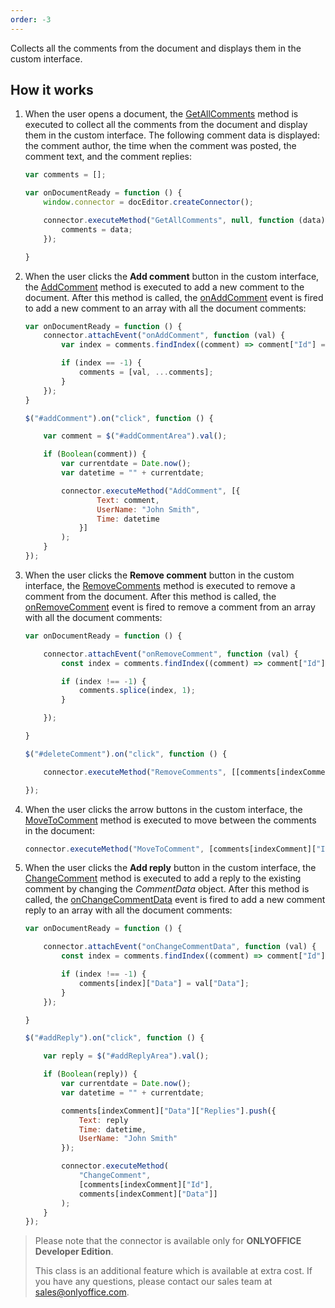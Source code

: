 ```yaml
---
order: -3
---
```


Collects all the comments from the document and displays them in the custom interface.

## How it works

1. When the user opens a document, the [GetAllComments](/plugin/executemethod/text/getallcomments) method is executed to collect all the comments from the document and display them in the custom interface. The following comment data is displayed: the comment author, the time when the comment was posted, the comment text, and the comment replies:

   ``` javascript
   var comments = [];

   var onDocumentReady = function () {
       window.connector = docEditor.createConnector();

       connector.executeMethod("GetAllComments", null, function (data) {
           comments = data;
       });

   }
   ```

2. When the user clicks the **Add comment** button in the custom interface, the [AddComment](/plugin/executemethod/text/addcomment) method is executed to add a new comment to the document. After this method is called, the [onAddComment](/plugin/events/onaddcomment) event is fired to add a new comment to an array with all the document comments:

   ``` javascript
   var onDocumentReady = function () {
       connector.attachEvent("onAddComment", function (val) {
           var index = comments.findIndex((comment) => comment["Id"] === val["Id"]);

           if (index == -1) {
               comments = [val, ...comments];
           }
       });
   }

   $("#addComment").on("click", function () {

       var comment = $("#addCommentArea").val();

       if (Boolean(comment)) {
           var currentdate = Date.now();
           var datetime = "" + currentdate;

           connector.executeMethod("AddComment", [{ 
                   Text: comment, 
                   UserName: "John Smith", 
                   Time: datetime 
               }]
           );
       }
   });
   ```

3. When the user clicks the **Remove comment** button in the custom interface, the [RemoveComments](/plugin/executemethod/text/removecomments) method is executed to remove a comment from the document. After this method is called, the [onRemoveComment](/plugin/events/onremovecomment) event is fired to remove a comment from an array with all the document comments:

   ``` javascript
   var onDocumentReady = function () {

       connector.attachEvent("onRemoveComment", function (val) {
           const index = comments.findIndex((comment) => comment["Id"] === val["Id"]);

           if (index !== -1) {
               comments.splice(index, 1);
           }

       });

   }

   $("#deleteComment").on("click", function () {

       connector.executeMethod("RemoveComments", [[comments[indexComment]["Id"]]]);

   });
   ```

4. When the user clicks the arrow buttons in the custom interface, the [MoveToComment](/plugin/executemethod/text/movetocomment) method is executed to move between the comments in the document:

   ``` javascript
   connector.executeMethod("MoveToComment", [comments[indexComment]["Id"]]);
   ```

5. When the user clicks the **Add reply** button in the custom interface, the [ChangeComment](/plugin/executemethod/text/changecomment) method is executed to add a reply to the existing comment by changing the *CommentData* object. After this method is called, the [onChangeCommentData](/plugin/events/onchangecommentdata) event is fired to add a new comment reply to an array with all the document comments:

   ``` javascript
   var onDocumentReady = function () {

       connector.attachEvent("onChangeCommentData", function (val) {
           const index = comments.findIndex((comment) => comment["Id"] === val["Id"]);

           if (index !== -1) {
               comments[index]["Data"] = val["Data"];
           }
       });

   }

   $("#addReply").on("click", function () {

       var reply = $("#addReplyArea").val();

       if (Boolean(reply)) {
           var currentdate = Date.now();
           var datetime = "" + currentdate;

           comments[indexComment]["Data"]["Replies"].push({
               Text: reply
               Time: datetime,
               UserName: "John Smith"
           });

           connector.executeMethod(
               "ChangeComment", 
               [comments[indexComment]["Id"],
               comments[indexComment]["Data"]]
           );
       }
   });
   ```

> Please note that the connector is available only for **ONLYOFFICE Developer Edition**.
>
> This class is an additional feature which is available at extra cost. If you have any questions, please contact our sales team at <sales@onlyoffice.com>.
